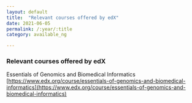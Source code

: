 ```yaml
---
layout: default
title:  "Relevant courses offered by edX"
date: 2021-06-05
permalink: /:year/:title
category: available_ng

---
```

### Relevant courses offered by edX

Essentials of Genomics and Biomedical Informatics\
[https://www.edx.org/course/essentials-of-genomics-and-biomedical-informatics](https://www.edx.org/course/essentials-of-genomics-and-biomedical-informatics)

